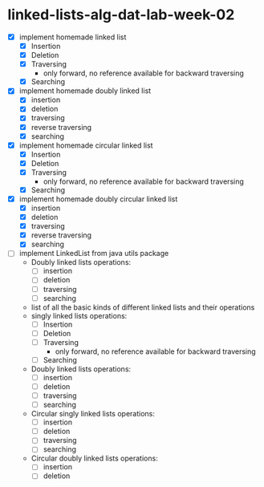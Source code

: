 # linked-lists-alg-dat-lab-week-02

* [x] implement homemade linked list
  * [x] Insertion
  * [x] Deletion
  * [x] Traversing
    * only forward, no reference available for backward traversing
  * [x] Searching

* [x] implement homemade doubly linked list
  * [x] insertion
  * [x] deletion
  * [x] traversing
  * [x] reverse traversing
  * [x] searching

* [x] implement homemade circular linked list
  * [x] Insertion
  * [x] Deletion
  * [x] Traversing
    * only forward, no reference available for backward traversing
  * [x] Searching

* [x] implement homemade doubly circular linked list
  * [x] insertion
  * [x] deletion
  * [x] traversing
  * [x] reverse traversing
  * [x] searching

* [ ] implement LinkedList from java utils package
  * Doubly linked lists operations:
    * [ ] insertion
    * [ ] deletion
    * [ ] traversing
    * [ ] searching

  * list of all the basic kinds of different linked lists and their operations
  * singly linked lists operations:
    * [ ] Insertion
    * [ ] Deletion
    * [ ] Traversing
      * only forward, no reference available for backward traversing
    * [ ] Searching

  * Doubly linked lists operations:
    * [ ] insertion
    * [ ] deletion
    * [ ] traversing
    * [ ] searching

  * Circular singly linked lists operations:
    * [ ] insertion
    * [ ] deletion
    * [ ] traversing
    * [ ] searching

  * Circular doubly linked lists operations:
    * [ ] insertion
    * [ ] deletion